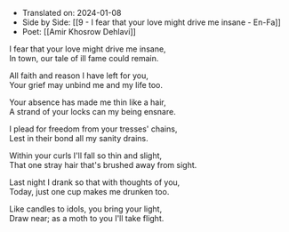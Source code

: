 - Translated on: 2024-01-08   
- Side by Side: [[9 - I fear that your love might drive me insane - En-Fa]]
- Poet:  [[Amir Khosrow Dehlavi]]

  

I fear that your love might drive me insane,    
In town, our tale of ill fame could remain.

All faith and reason I have left for you,    
Your grief may unbind me and my life too.    
  
Your absence has made me thin like a hair,    
A strand of your locks can my being ensnare.    
  
I plead for freedom from your tresses' chains,    
Lest in their bond all my sanity drains.    
  
Within your curls I'll fall so thin and slight,    
That one stray hair that's brushed away from sight.    
  
Last night I drank so that with thoughts of you,    
Today, just one cup makes me drunken too.    
  
Like candles to idols, you bring your light,    
Draw near; as a moth to you I'll take flight.